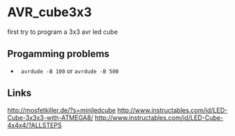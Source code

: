 AVR_cube3x3
===========

first try to program a 3x3 avr led cube 

Progamming problems
-------------------

* ``` avrdude -B 100``` or ```avrdude -B 500```

Links
-----

http://mosfetkiller.de/?s=miniledcube
http://www.instructables.com/id/LED-Cube-3x3x3-with-ATMEGA8/
http://www.instructables.com/id/LED-Cube-4x4x4/?ALLSTEPS
